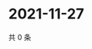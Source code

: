 # 2021-11-27

共 0 条

<!-- BEGIN WEIBO -->
<!-- 最后更新时间 Sat Nov 27 2021 02:10:09 GMT+0800 (China Standard Time) -->

<!-- END WEIBO -->
